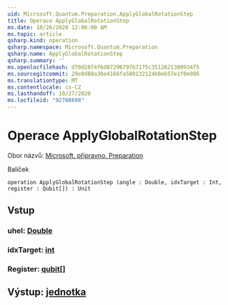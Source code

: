 ```yaml
---
uid: Microsoft.Quantum.Preparation.ApplyGlobalRotationStep
title: Operace ApplyGlobalRotationStep
ms.date: 10/26/2020 12:00:00 AM
ms.topic: article
qsharp.kind: operation
qsharp.namespace: Microsoft.Quantum.Preparation
qsharp.name: ApplyGlobalRotationStep
qsharp.summary: ''
ms.openlocfilehash: d70d28f4f6d87296797b7175c3512621380934f5
ms.sourcegitcommit: 29e0d88a30e4166fa580132124b0eb57e1f0e986
ms.translationtype: MT
ms.contentlocale: cs-CZ
ms.lasthandoff: 10/27/2020
ms.locfileid: "92708698"
---
```

# <a name="applyglobalrotationstep-operation"></a>Operace ApplyGlobalRotationStep

Obor názvů: [Microsoft. přípravno. Preparation](xref:Microsoft.Quantum.Preparation)

Balíček [](https://nuget.org/packages/)




```qsharp
operation ApplyGlobalRotationStep (angle : Double, idxTarget : Int, register : Qubit[]) : Unit
```


## <a name="input"></a>Vstup

### <a name="angle--double"></a>uhel: [Double](xref:microsoft.quantum.lang-ref.double)




### <a name="idxtarget--int"></a>idxTarget: [int](xref:microsoft.quantum.lang-ref.int)




### <a name="register--qubit"></a>Register: [qubit](xref:microsoft.quantum.lang-ref.qubit)[]





## <a name="output--unit"></a>Výstup: [jednotka](xref:microsoft.quantum.lang-ref.unit)


